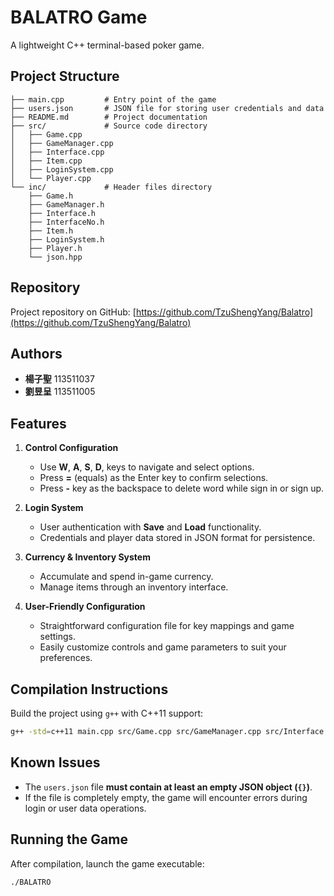 # BALATRO Game

A lightweight C++ terminal-based poker game.

## Project Structure

```plaintext
├── main.cpp         # Entry point of the game
├── users.json       # JSON file for storing user credentials and data
├── README.md        # Project documentation
├── src/             # Source code directory
│   ├── Game.cpp
│   ├── GameManager.cpp
│   ├── Interface.cpp
│   ├── Item.cpp
│   ├── LoginSystem.cpp
│   └── Player.cpp
└── inc/             # Header files directory
    ├── Game.h
    ├── GameManager.h
    ├── Interface.h
    ├── InterfaceNo.h
    ├── Item.h
    ├── LoginSystem.h
    ├── Player.h
    └── json.hpp
```

## Repository

Project repository on GitHub: [https://github.com/TzuShengYang/Balatro](https://github.com/TzuShengYang/Balatro)

## Authors

* **楊子聖** 113511037
* **劉昱呈** 113511005

## Features

1. **Control Configuration**

   * Use **W**, **A**, **S**, **D**, keys to navigate and select options.
   * Press **=** (equals) as the Enter key to confirm selections.
   * Press **-** key as the backspace to delete word while sign in or sign up.
2. **Login System**

   * User authentication with **Save** and **Load** functionality.
   * Credentials and player data stored in JSON format for persistence.
3. **Currency & Inventory System**

   * Accumulate and spend in-game currency.
   * Manage items through an inventory interface.
4. **User-Friendly Configuration**

   * Straightforward configuration file for key mappings and game settings.
   * Easily customize controls and game parameters to suit your preferences.

## Compilation Instructions

Build the project using `g++` with C++11 support:

```bash
g++ -std=c++11 main.cpp src/Game.cpp src/GameManager.cpp src/Interface.cpp src/Item.cpp src/LoginSystem.cpp src/Player.cpp -o BALATRO
```

## Known Issues

* The `users.json` file **must contain at least an empty JSON object (`{}`)**.
* If the file is completely empty, the game will encounter errors during login or user data operations.

## Running the Game

After compilation, launch the game executable:

```bash
./BALATRO
```
